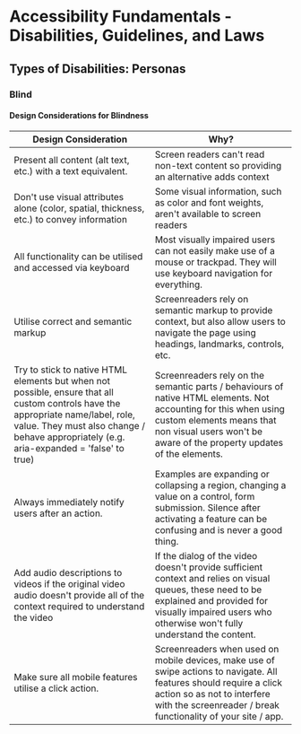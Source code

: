 # Accessibility Fundamentals - Disabilities, Guidelines, and Laws

## Types of Disabilities: Personas

### Blind

#### Design Considerations for Blindness

| Design Consideration                                                                                                                                                                                                          | Why?                                                                                                                                                                                                                  |
| ----------------------------------------------------------------------------------------------------------------------------------------------------------------------------------------------------------------------------- | --------------------------------------------------------------------------------------------------------------------------------------------------------------------------------------------------------------------- |
| Present all content (alt text, etc.) with a text equivalent.                                                                                                                                                                  | Screen readers can't read non-text content so providing an alternative adds context                                                                                                                                   |
| Don't use visual attributes alone (color, spatial, thickness, etc.) to convey information                                                                                                                                     | Some visual information, such as color and font weights, aren't available to screen readers                                                                                                                           |
| All functionality can be utilised and accessed via keyboard                                                                                                                                                                   | Most visually impaired users can not easily make use of a mouse or trackpad. They will use keyboard navigation for everything.                                                                                        |
| Utilise correct and semantic markup                                                                                                                                                                                           | Screenreaders rely on semantic markup to provide context, but also allow users to navigate the page using headings, landmarks, controls, etc.                                                                         |
| Try to stick to native HTML elements but when not possible, ensure that all custom controls have the appropriate name/label, role, value. They must also change / behave appropriately (e.g. aria-expanded = 'false' to true) | Screenreaders rely on the semantic parts / behaviours of native HTML elements. Not accounting for this when using custom elements means that non visual users won't be aware of the property updates of the elements. |
| Always immediately notify users after an action.                                                                                                                                                                              | Examples are expanding or collapsing a region, changing a value on a control, form submission. Silence after activating a feature can be confusing and is never a good thing.                                         |
| Add audio descriptions to videos if the original video audio doesn't provide all of the context required to understand the video                                                                                              | If the dialog of the video doesn't provide sufficient context and relies on visual queues, these need to be explained and provided for visually impaired users who otherwise won't fully understand the content.      |
| Make sure all mobile features utilise a click action.                                                                                                                                                                         | Screenreaders when used on mobile devices, make use of swipe actions to navigate. All features should require a click action so as not to interfere with the screenreader / break functionality of your site / app.   |
